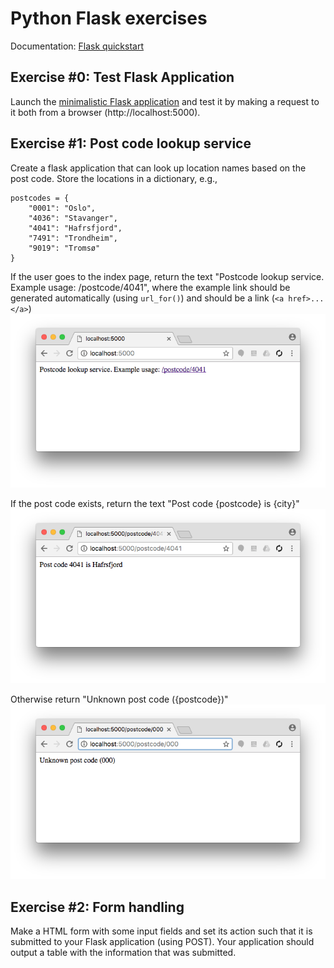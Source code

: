 # Python Flask exercises

Documentation: [Flask quickstart](http://flask.pocoo.org/docs/0.12/quickstart/#quickstart)

## Exercise #0: Test Flask Application

Launch the [minimalistic Flask application](../../examples/python/flask_1) and test it by making a request to it both from a browser (http://localhost:5000).


## Exercise #1: Post code lookup service

Create a flask application that can look up location names based on the post code.  Store the locations in a dictionary, e.g.,
```
postcodes = {
    "0001": "Oslo",
    "4036": "Stavanger",
    "4041": "Hafrsfjord",
    "7491": "Trondheim",
    "9019": "Tromsø"
}
```

If the user goes to the index page, return the text "Postcode lookup service. Example usage: /postcode/4041", where the example link should be generated automatically (using `url_for()`) and should be a link (`<a href>...</a>`)
![Exercise1/1](images/exercise1_1.png)

If the post code exists, return the text "Post code {postcode} is {city}"
![Exercise1/2](images/exercise1_2.png)

Otherwise return "Unknown post code ({postcode})"
![Exercise1/3](images/exercise1_3.png)


## Exercise #2: Form handling

Make a HTML form with some input fields and set its action such that it is submitted to your Flask application (using POST). Your application should output a table with the information that was submitted.
